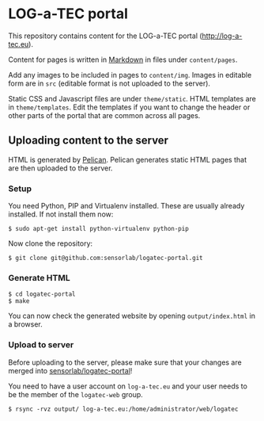 # LOG-a-TEC portal

This repository contains content for the LOG-a-TEC portal (http://log-a-tec.eu).

Content for pages is written in [Markdown][1] in files under `content/pages`.

Add any images to be included in pages to `content/img`. Images in editable
form are in `src` (editable format is not uploaded to the server).

Static CSS and Javascript files are under `theme/static`. HTML templates are in
`theme/templates`. Edit the templates if you want to change the header or other
parts of the portal that are common across all pages.

[1]: https://daringfireball.net/projects/markdown/syntax

## Uploading content to the server

HTML is generated by [Pelican][2]. Pelican generates static HTML pages that are
then uploaded to the server.

[2]: http://getpelican.com

### Setup

You need Python, PIP and Virtualenv installed. These are usually already
installed. If not install them now:

    $ sudo apt-get install python-virtualenv python-pip

Now clone the repository:

    $ git clone git@github.com:sensorlab/logatec-portal.git

### Generate HTML

    $ cd logatec-portal
    $ make

You can now check the generated website by opening `output/index.html` in a
browser.

### Upload to server

Before uploading to the server, please make sure that your changes are merged
into [sensorlab/logatec-portal](https://github.com/sensorlab/logatec-portal)!

You need to have a user account on `log-a-tec.eu` and your user needs to be the
member of the `logatec-web` group.

    $ rsync -rvz output/ log-a-tec.eu:/home/administrator/web/logatec
